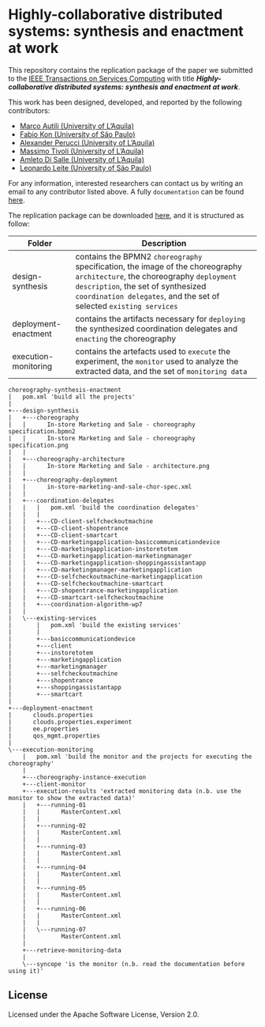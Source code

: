 Highly-collaborative distributed systems: synthesis and enactment at work
=======================
This repository contains the replication package of the paper we submitted to the [IEEE Transactions on Services Computing](https://www.computer.org/web/tsc) with title ***Highly-collaborative distributed systems: synthesis and enactment at work***.

This work has been designed, developed, and reported by the following contributors:
 - [Marco Autili (University of L’Aquila)](mailto:marco.autili@univaq.it)
 - [Fabio Kon (University of São Paulo)](mailto:kon@ime.usp.br)
 - [Alexander Perucci (University of L’Aquila)](mailto:alexander.perucci@univaq.it)
 - [Massimo Tivoli (University of L’Aquila)](mailto:massimo.tivoli@univaq.it)
 - [Amleto Di Salle (University of L’Aquila)](mailto:amleto.disalle@univaq.it)
 - [Leonardo Leite (University of São Paulo)](mailto:leofl@ime.usp.br)

For any information, interested researchers can contact us by writing an email to any contributor listed above. A fully `documentation` can be found [here](https://sesygroup.github.io/choreography-synthesis-enactment).

The replication package can be downloaded [here](https://github.com/sesygroup/choreography-synthesis-enactment/archive/master.zip), and it is structured as follow:

| Folder                | Description  |
|-----------------------|--------------|
|  design-synthesis     | contains the BPMN2 `choreography` specification, the image of the choreography `architecture`, the choreography `deployment description`, the set of synthesized `coordination delegates`, and the set of selected `existing services` |
|  deployment-enactment | contains the artifacts necessary for `deploying` the synthesized coordination delegates and `enacting` the choreography |
|  execution-monitoring | contains the artefacts used to `execute` the experiment, the `monitor` used to analyze the extracted data, and the set of `monitoring data` |


```shell 
choreography-synthesis-enactment
|   pom.xml 'build all the projects'
|
+---design-synthesis
|   +---choreography
|   |      In-store Marketing and Sale - choreography specification.bpmn2
|   |      In-store Marketing and Sale - choreography specification.png
|   |
|   +---choreography-architecture
|   |      In-store Marketing and Sale - architecture.png
|   |
|   +---choreography-deployment
|   |      in-store-marketing-and-sale-chor-spec.xml
|   |
|   +---coordination-delegates
|   |   |   pom.xml 'build the coordination delegates'
|   |   |
|   |   +---CD-client-selfcheckoutmachine
|   |   +---CD-client-shopentrance
|   |   +---CD-client-smartcart
|   |   +---CD-marketingapplication-basiccommunicationdevice
|   |   +---CD-marketingapplication-instoretotem
|   |   +---CD-marketingapplication-marketingmanager
|   |   +---CD-marketingapplication-shoppingassistantapp
|   |   +---CD-marketingmanager-marketingapplication
|   |   +---CD-selfcheckoutmachine-marketingapplication
|   |   +---CD-selfcheckoutmachine-smartcart
|   |   +---CD-shopentrance-marketingapplication
|   |   +---CD-smartcart-selfcheckoutmachine
|   |   +---coordination-algorithm-wp7
|   |
|   \---existing-services
|       |   pom.xml 'build the existing services'
|       |
|       +---basiccommunicationdevice
|       +---client
|       +---instoretotem
|       +---marketingapplication
|       +---marketingmanager
|       +---selfcheckoutmachine
|       +---shopentrance
|       +---shoppingassistantapp
|       +---smartcart
|
+---deployment-enactment
|      clouds.properties
|      clouds.properties.experiment
|      ee.properties
|      qos_mgmt.properties
|    
\---execution-monitoring
    |   pom.xml 'build the monitor and the projects for executing the choreography'
    |
    +---choreography-instance-execution
    +---client-monitor
    +---execution-results 'extracted monitoring data (n.b. use the monitor to show the extracted data)'
    |   +---running-01
    |   |      MasterContent.xml
    |   |
    |   +---running-02
    |   |      MasterContent.xml
    |   |
    |   +---running-03
    |   |      MasterContent.xml
    |   |
    |   +---running-04
    |   |      MasterContent.xml
    |   |
    |   +---running-05
    |   |      MasterContent.xml
    |   |
    |   +---running-06
    |   |      MasterContent.xml
    |   |
    |   \---running-07
    |          MasterContent.xml
    |
    +---retrieve-monitoring-data
    |
    \---syncope 'is the monitor (n.b. read the documentation before using it)'
```

## License
Licensed under the Apache Software License, Version 2.0.
